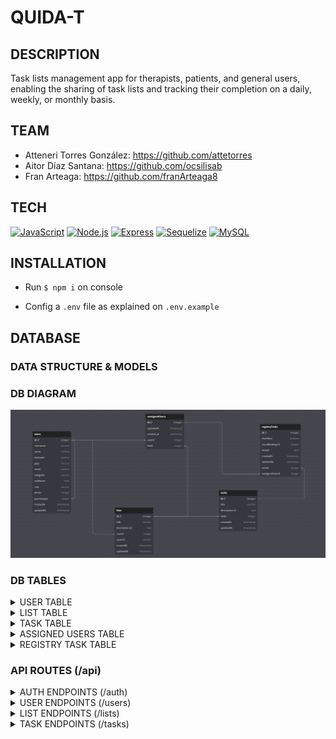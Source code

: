 # QUIDA-T

## DESCRIPTION
Task lists management app for therapists, patients, and general users, enabling the sharing of task lists and tracking their completion on a daily, weekly, or monthly basis.

## TEAM
- Atteneri Torres González: https://github.com/attetorres
- Aitor Díaz Santana: https://github.com/ocsilisab
- Fran Arteaga: https://github.com/franArteaga8

## TECH
[![JavaScript](https://img.shields.io/badge/JavaScript-F7DF1E?logo=javascript&logoColor=black)](https://developer.mozilla.org/en-US/docs/Web/JavaScript)
[![Node.js](https://img.shields.io/badge/Node.js-339933?logo=node.js&logoColor=white)](https://nodejs.org/)
[![Express](https://img.shields.io/badge/Express-000000?logo=express&logoColor=white)](https://expressjs.com/)
[![Sequelize](https://img.shields.io/badge/Sequelize-52B0E7?logo=sequelize&logoColor=white)](https://sequelize.org/)
[![MySQL](https://img.shields.io/badge/MySQL-4479A1?logo=mysql&logoColor=white)](https://www.mysql.com/)

## INSTALLATION
- Run `$ npm i` on console

- Config a `.env` file as explained on `.env.example`

## DATABASE



### DATA STRUCTURE & MODELS

### DB DIAGRAM 

![image](/db_diagram.png)



### DB TABLES

<details>
<summary> USER TABLE </summary>

| Key          | Type      | Reference | Required | Validation                                  |
|--------------|-----------|-----------|----------|---------------------------------------------|
| id           | integer   | -         | YES      | primaryKey, autoIncrement, allowNull: false |
| username     | string    | -         | YES      | -                                           |
| name         | string    | -         | NO       | -                                           |
| lastname     | string    | -         | NO       | -                                           |
| pass         | string    | -         | YES      | -                                           |
| email        | string    | -         | YES      | RegExp, Unique, isEmail                     |
| colegiate    | string    | -         | NO       | -                                           |
| validation   | boolean   | -         | NO       | -                                           |    
| role         | string    | -         | NO       | isIn: ['admin', 'psychologist', 'patient']  |
| phone        | integer   | -         | NO       | min: 9, max: 9                              |
| psychologist | integer   | User      | NO       | -                                           |
</details>


<details>
<summary> LIST TABLE </summary>

| Key         | Type    | Reference | Required | Validation                                  |
|-------------|---------|-----------|----------|---------------------------------------------|
| id          | integer | -         | YES      | primaryKey, autoIncrement, allowNull: false |
| title       | string  | -         | NO       | -                                           |
| description | string  | -         | NO       | max: 250                                    |
| userId      | integer | User      | NO       | -                                           |
| cycle       | string  | -         | NO       | isIn: ['Diary', 'Weekly', 'Monthly']        |
</details>


<details>
<summary> TASK TABLE </summary>

| Key         | Type    | Reference | Required | Validation                                  |
|-------------|---------|-----------|----------|---------------------------------------------|
| id          | integer | -         | YES      | primaryKey, autoIncrement, allowNull: false |
| title       | string  | -         | YES      | -                                           |
| description | string  | -         | NO       | -                                           |
| listId      | integer | List      | NO       | -                                           |
</details>


<details>
<summary> ASSIGNED USERS TABLE </summary>

| Key         | Type    | Reference | Required | Validation                                  |
|-------------|---------|-----------|----------|---------------------------------------------|
| id          | integer | -         | YES      | primaryKey, autoIncrement, allowNull: false |
| userId      | integer | User      | NO       | -                                           |
| listId      | integer | List      | NO       | -                                           |
</details>


<details>
<summary> REGISTRY TASK TABLE </summary>

| Key            | Type    | Reference     | Required | Validation                                  |
|----------------|---------|---------------|----------|---------------------------------------------|
| id             | integer |               | YES      | primaryKey, autoIncrement, allowNull: false |
| taskId         | integer | Task          | YES      |                                             |
| assignedUserId | integer | AssignedUsers | YES      |                                             |
| checkbox       | boolean |               | NO       | defaultValue: false                         |
| moodRanking    | integer |               | NO       | defaultValue: false, max: 10                |
| closed         | boolean |               | NO       | defaultValue: false                         |
</details>



### API ROUTES (/api)


<details>
<summary> AUTH ENDPOINTS (/auth)</summary>

|Method |Endpoint |Token|Role |Description      |Params  |Returns  |
|-------|---------|-----|-----|-----------------|--------|---------|
| POST  | /signup | NO  | -   | Creates an user | -      | {token} |
| POST  | /login  | NO  | -   | Logs in         | -      | {token} |
</details>


<details>
<summary> USER ENDPOINTS (/users)</summary>

|Method  |Endpoint        |Token|Role          |Description                     |Params  |Returns                                 |
|--------|----------------|-----|--------------|--------------------------------|--------|----------------------------------------|
| GET    | /              | YES | Psychologist | Get all Users                  | -      | [{users}]                              |
| GET    | /profile       | YES | -            | Get self profile               | -      | {user}                                 |
| GET    | /psychologist  | YES | -            | Get assigned Psychologist      | -      | {psychologist}                         |
| GET    | /:userId       | YES | -            | Get one user                   | userId | {user}                                 |
| PUT    | /              | YES | -            | Update user                    | -      | {user}                                 |
| PUT    | /:userId       | YES | Psychologist | Assign psychologist to an user | userId | {user}                                 |
| PUT    | /admin/:userId | YES | Admin        | Validate psychologist role     | userId | "Updated successfully", {psychologist} |
| PUT    | /close/:listId | YES | -            | Close task list registry       | listId | [{tasks}]                              |
| DELETE | /              | YES | -            | Delete user                    | -      | "User deleted"                         |
</details>


<details>
<summary> LIST ENDPOINTS (/lists)</summary>

|Method  |Endpoint          |Token|Role            |Description    |Params          |Returns                                                 |
|--------|------------------|-----|----------------|---------------|----------------|--------------------------------------------------------|
| POST   | /                | YES |  -             | Create a List | -              | message, {list}                                        |
| POST   | /:listId/:userId | YES |  Psychologist  | Assign a List | listId, userId | {assignedUser}                                         |
| GET    | /                | YES |  -             | Get all Lists | -              | [{lists}]                                              |
| GET    | /myLists         | YES |  -             | Get my Lists  | listId         | {"createdLists": [{lists}], "assignedLists": [{lists}] |
| GET    | /:listId         | YES |  -             | Get a List    | listId         | {list}                                                 |
| PUT    | /:listId         | YES |  -             | Update a List | listId         | "List updated successfully"                            |
| DELETE | /:listId         | YES |  -             | Delete a List | listId         | "List deleted"                                         |
</details>


<details>
<summary> TASK ENDPOINTS (/tasks)</summary>

|Method  |Endpoint          |Token|Role |Description                |Params         |Returns                      |
|--------|------------------|-----|-----|---------------------------|---------------|-----------------------------|
| POST   | /:listId         | YES | -   | Create a task             | listId        | [{users}]                   |
| GET    | /                | YES | -   | Get all my tasks          | -             | [{list: {tasks}}]           |
| GET    | /:listId/:taskId | YES | -   | Get a task                | listId,taskId | {task}                      |
| GET    | /:listId         | YES | -   | Get all tasks from a list | listId        | [{tasks}]                   |
| PUT    | /:listId/:taskId | YES | -   | Update a task             | listId,taskId | "Task updated successfully" |
| DELETE | /:listId/:taskId | YES | -   | Delete a task             | listId,taskId | "Task deleted successfully" |
</details>

